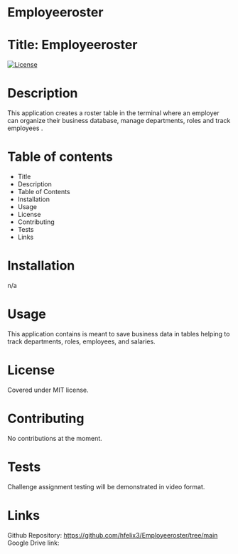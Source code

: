 # Employeeroster
# Title: Employeeroster
[![License](https://img.shields.io/badge/License-MIT-blue.svg)](https://opensource.org/licenses/MIT)

# Description
This application creates a roster table in the terminal where an employer can organize their business database, manage departments, roles and track employees .

# Table of contents
- Title 
- Description
- Table of Contents
- Installation
- Usage
- License
- Contributing
- Tests
- Links

# Installation
n/a

# Usage
This application contains is meant to save business data in tables helping to track departments, roles, employees, and salaries.

# License 

Covered under MIT license.

# Contributing
No contributions at the moment.

# Tests
Challenge assignment testing will be demonstrated in video format.

# Links

Github Repository: https://github.com/hfelix3/Employeeroster/tree/main
Google Drive link: 